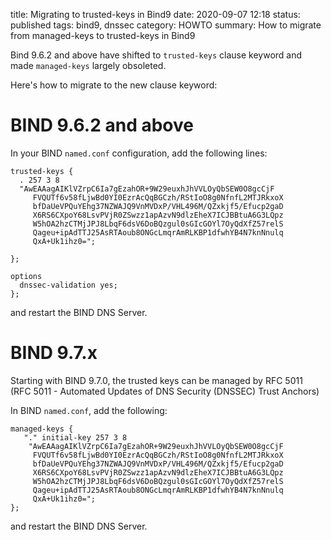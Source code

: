 title: Migrating to trusted-keys in Bind9
date: 2020-09-07 12:18
status: published
tags: bind9, dnssec
category: HOWTO
summary: How to migrate from managed-keys to trusted-keys in Bind9

Bind  9.6.2 and above have shifted to `trusted-keys` clause keyword
and made `managed-keys` largely obsoleted.

Here's how to migrate to the new clause keyword:


BIND 9.6.2 and above
====================

In your BIND `named.conf` configuration, add the following lines:
 
```nginx
trusted-keys {
  . 257 3 8 
  "AwEAAagAIKlVZrpC6Ia7gEzahOR+9W29euxhJhVVLOyQbSEW0O8gcCjF
     FVQUTf6v58fLjwBd0YI0EzrAcQqBGCzh/RStIoO8g0NfnfL2MTJRkxoX
     bfDaUeVPQuYEhg37NZWAJQ9VnMVDxP/VHL496M/QZxkjf5/Efucp2gaD
     X6RS6CXpoY68LsvPVjR0ZSwzz1apAzvN9dlzEheX7ICJBBtuA6G3LQpz
     W5hOA2hzCTMjJPJ8LbqF6dsV6DoBQzgul0sGIcGOYl7OyQdXfZ57relS
     Qageu+ipAdTTJ25AsRTAoub8ONGcLmqrAmRLKBP1dfwhYB4N7knNnulq
     QxA+Uk1ihz0=";

};

options 
  dnssec-validation yes;
};
```

and restart the BIND DNS Server.

BIND 9.7.x
==========
Starting with BIND 9.7.0, the trusted keys can be managed by 
RFC 5011 (RFC 5011 - Automated Updates of DNS 
Security (DNSSEC) Trust Anchors)

In BIND `named.conf`, add the following:

```nginx
managed-keys {
   "." initial-key 257 3 8
    "AwEAAagAIKlVZrpC6Ia7gEzahOR+9W29euxhJhVVLOyQbSEW0O8gcCjF
     FVQUTf6v58fLjwBd0YI0EzrAcQqBGCzh/RStIoO8g0NfnfL2MTJRkxoX
     bfDaUeVPQuYEhg37NZWAJQ9VnMVDxP/VHL496M/QZxkjf5/Efucp2gaD
     X6RS6CXpoY68LsvPVjR0ZSwzz1apAzvN9dlzEheX7ICJBBtuA6G3LQpz
     W5hOA2hzCTMjJPJ8LbqF6dsV6DoBQzgul0sGIcGOYl7OyQdXfZ57relS
     Qageu+ipAdTTJ25AsRTAoub8ONGcLmqrAmRLKBP1dfwhYB4N7knNnulq
     QxA+Uk1ihz0=";
}; 
```

and restart the BIND DNS Server. 
